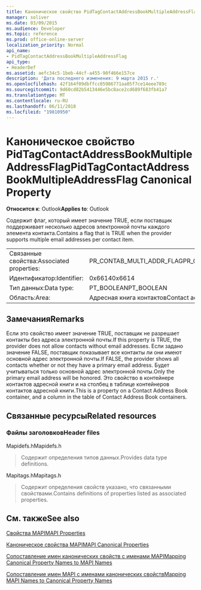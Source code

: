 ```yaml
---
title: Каноническое свойство PidTagContactAddressBookMultipleAddressFlag
manager: soliver
ms.date: 03/09/2015
ms.audience: Developer
ms.topic: reference
ms.prod: office-online-server
localization_priority: Normal
api_name:
- PidTagContactAddressBookMultipleAddressFlag
api_type:
- HeaderDef
ms.assetid: aefc34c5-1beb-44cf-a455-90f466e157ce
description: 'Дата последнего изменения: 9 марта 2015 г.'
ms.openlocfilehash: 42f164f09dbffcc05986771aa05f7ce14eee789c
ms.sourcegitcommit: 9d60cd82b5413446e5bc8ace2cd689f683fb41a7
ms.translationtype: MT
ms.contentlocale: ru-RU
ms.lasthandoff: 06/11/2018
ms.locfileid: "19810950"
---
```

# <a name="pidtagcontactaddressbookmultipleaddressflag-canonical-property"></a><span data-ttu-id="2ace6-103">Каноническое свойство PidTagContactAddressBookMultipleAddressFlag</span><span class="sxs-lookup"><span data-stu-id="2ace6-103">PidTagContactAddressBookMultipleAddressFlag Canonical Property</span></span>

  
  
<span data-ttu-id="2ace6-104">**Относится к**: Outlook</span><span class="sxs-lookup"><span data-stu-id="2ace6-104">**Applies to**: Outlook</span></span> 
  
<span data-ttu-id="2ace6-105">Содержит флаг, который имеет значение TRUE, если поставщик поддерживает несколько адресов электронной почты каждого элемента контакта.</span><span class="sxs-lookup"><span data-stu-id="2ace6-105">Contains a flag that is TRUE when the provider supports multiple email addresses per contact item.</span></span>
  
|||
|:-----|:-----|
|<span data-ttu-id="2ace6-106">Связанные свойства:</span><span class="sxs-lookup"><span data-stu-id="2ace6-106">Associated properties:</span></span>  <br/> |<span data-ttu-id="2ace6-107">PR_CONTAB_MULTI_ADDR_FLAG</span><span class="sxs-lookup"><span data-stu-id="2ace6-107">PR_CONTAB_MULTI_ADDR_FLAG</span></span>  <br/> |
|<span data-ttu-id="2ace6-108">Идентификатор:</span><span class="sxs-lookup"><span data-stu-id="2ace6-108">Identifier:</span></span>  <br/> |<span data-ttu-id="2ace6-109">0x6614</span><span class="sxs-lookup"><span data-stu-id="2ace6-109">0x6614</span></span>  <br/> |
|<span data-ttu-id="2ace6-110">Тип данных:</span><span class="sxs-lookup"><span data-stu-id="2ace6-110">Data type:</span></span>  <br/> |<span data-ttu-id="2ace6-111">PT_BOOLEAN</span><span class="sxs-lookup"><span data-stu-id="2ace6-111">PT_BOOLEAN</span></span>  <br/> |
|<span data-ttu-id="2ace6-112">Область:</span><span class="sxs-lookup"><span data-stu-id="2ace6-112">Area:</span></span>  <br/> |<span data-ttu-id="2ace6-113">Адресная книга контактов</span><span class="sxs-lookup"><span data-stu-id="2ace6-113">Contact address book</span></span>  <br/> |
   
## <a name="remarks"></a><span data-ttu-id="2ace6-114">Замечания</span><span class="sxs-lookup"><span data-stu-id="2ace6-114">Remarks</span></span>

<span data-ttu-id="2ace6-115">Если это свойство имеет значение TRUE, поставщик не разрешает контакты без адреса электронной почты.</span><span class="sxs-lookup"><span data-stu-id="2ace6-115">If this property is TRUE, the provider does not allow contacts without email addresses.</span></span> <span data-ttu-id="2ace6-116">Если задано значение FALSE, поставщик показывает все контакты ли они имеют основной адрес электронной почты.</span><span class="sxs-lookup"><span data-stu-id="2ace6-116">If FALSE, the provider shows all contacts whether or not they have a primary email address.</span></span> <span data-ttu-id="2ace6-117">Будет учитываться только основной адрес электронной почты.</span><span class="sxs-lookup"><span data-stu-id="2ace6-117">Only the primary email address will be honored.</span></span> <span data-ttu-id="2ace6-118">Это свойство в контейнере контактов адресной книги и на столбец в таблице контейнеров контактов адресной книги.</span><span class="sxs-lookup"><span data-stu-id="2ace6-118">This is a property on a Contact Address Book container, and a column in the table of Contact Address Book containers.</span></span>
  
## <a name="related-resources"></a><span data-ttu-id="2ace6-119">Связанные ресурсы</span><span class="sxs-lookup"><span data-stu-id="2ace6-119">Related resources</span></span>

### <a name="header-files"></a><span data-ttu-id="2ace6-120">Файлы заголовков</span><span class="sxs-lookup"><span data-stu-id="2ace6-120">Header files</span></span>

<span data-ttu-id="2ace6-121">Mapidefs.h</span><span class="sxs-lookup"><span data-stu-id="2ace6-121">Mapidefs.h</span></span>
  
> <span data-ttu-id="2ace6-122">Содержит определения типов данных.</span><span class="sxs-lookup"><span data-stu-id="2ace6-122">Provides data type definitions.</span></span>
    
<span data-ttu-id="2ace6-123">Mapitags.h</span><span class="sxs-lookup"><span data-stu-id="2ace6-123">Mapitags.h</span></span>
  
> <span data-ttu-id="2ace6-124">Содержит определения свойств указано, что связанными свойствами.</span><span class="sxs-lookup"><span data-stu-id="2ace6-124">Contains definitions of properties listed as associated properties.</span></span>
    
## <a name="see-also"></a><span data-ttu-id="2ace6-125">См. также</span><span class="sxs-lookup"><span data-stu-id="2ace6-125">See also</span></span>



[<span data-ttu-id="2ace6-126">Свойства MAPI</span><span class="sxs-lookup"><span data-stu-id="2ace6-126">MAPI Properties</span></span>](mapi-properties.md)
  
[<span data-ttu-id="2ace6-127">Каноническое свойства MAPI</span><span class="sxs-lookup"><span data-stu-id="2ace6-127">MAPI Canonical Properties</span></span>](mapi-canonical-properties.md)
  
[<span data-ttu-id="2ace6-128">Сопоставление имен канонических свойств с именами MAPI</span><span class="sxs-lookup"><span data-stu-id="2ace6-128">Mapping Canonical Property Names to MAPI Names</span></span>](mapping-canonical-property-names-to-mapi-names.md)
  
[<span data-ttu-id="2ace6-129">Сопоставление имен MAPI с именами канонических свойств</span><span class="sxs-lookup"><span data-stu-id="2ace6-129">Mapping MAPI Names to Canonical Property Names</span></span>](mapping-mapi-names-to-canonical-property-names.md)

